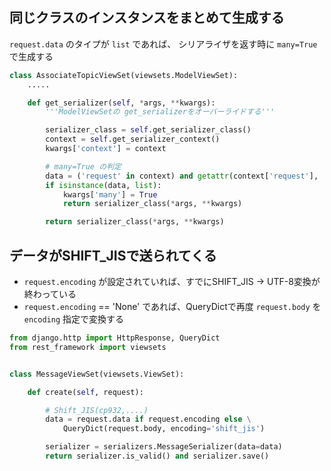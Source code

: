 ## 同じクラスのインスタンスをまとめて生成する

`request.data` のタイプが `list` であれば、 シリアライザを返す時に `many=True` で生成する

~~~py
class AssociateTopicViewSet(viewsets.ModelViewSet):
    .....

    def get_serializer(self, *args, **kwargs):
        '''ModelViewSetの get_serializerをオーバーライドする'''

        serializer_class = self.get_serializer_class()
        context = self.get_serializer_context()
        kwargs['context'] = context

        # many=True の判定
        data = ('request' in context) and getattr(context['request'], 'data', None)
        if isinstance(data, list):
            kwargs['many'] = True
            return serializer_class(*args, **kwargs)

        return serializer_class(*args, **kwargs)
~~~        


## データがSHIFT_JISで送られてくる

- `request.encoding` が設定されていれば、すでにSHIFT_JIS -> UTF-8変換が終わっている
- `request.encoding` == 'None' であれば、QueryDictで再度 `request.body` を `encoding` 指定で変換する

~~~py
from django.http import HttpResponse, QueryDict
from rest_framework import viewsets


class MessageViewSet(viewsets.ViewSet):

    def create(self, request):

        # Shift_JIS(cp932,....)
        data = request.data if request.encoding else \
            QueryDict(request.body, encoding='shift_jis')

        serializer = serializers.MessageSerializer(data=data)
        return serializer.is_valid() and serializer.save()
~~~        
